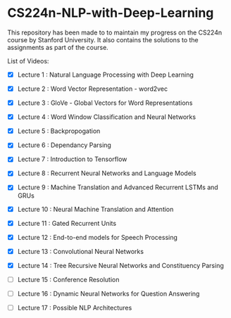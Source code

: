 # CS224n-NLP-with-Deep-Learning

This repository has been made to to maintain my progress on the CS224n course by Stanford University. It also contains the solutions to the assignments as part of the course.

List of Videos:

- [x] Lecture 1 : Natural Language Processing with Deep Learning
- [x] Lecture 2 : Word Vector Representation - word2vec
- [x] Lecture 3 : GloVe - Global Vectors for Word Representations
- [x] Lecture 4 : Word Window Classification and Neural Networks 
- [x] Lecture 5 : Backpropogation 
- [x] Lecture 6 : Dependancy Parsing
- [x] Lecture 7 : Introduction to Tensorflow 
- [x] Lecture 8 : Recurrent Neural Networks and Language Models
- [x] Lecture 9 : Machine Translation and Advanced Recurrent LSTMs and GRUs
- [x] Lecture 10 : Neural Machine Translation and Attention
- [x] Lecture 11 : Gated Recurrent Units 
- [x] Lecture 12 : End-to-end models for Speech Processing 
- [x] Lecture 13 : Convolutional Neural Networks
- [x] Lecture 14 : Tree Recursive Neural Networks and Constituency Parsing
- [ ] Lecture 15 : Conference Resolution
- [ ] Lecture 16 : Dynamic Neural Networks for Question Answering 
- [ ] Lecture 17 : Possible NLP Architectures

